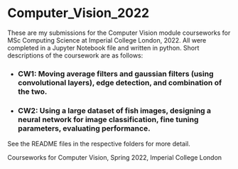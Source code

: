 # Computer_Vision_2022
These are my submissions for the Computer Vision module courseworks for MSc Computing Science at Imperial College London, 2022. All were completed in a Jupyter Notebook file and written in python. Short descriptions of the coursework are as follows:
  - ### CW1: Moving average filters and gaussian filters (using convolutional layers), edge detection, and combination of the two.
  - ### CW2: Using a large dataset of fish images, designing a neural network for image classification, fine tuning parameters, evaluating performance.

See the README files in the respective folders for more detail.

Courseworks for Computer Vision, Spring 2022, Imperial College London
